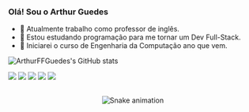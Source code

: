 ### Olá! Sou o Arthur Guedes

- 🔭 Atualmente trabalho como professor de inglês.
- 🌱 Estou estudando programação para me tornar um Dev Full-Stack.
- 📖 Iniciarei o curso de Engenharia da Computação ano que vem.


![ArthurFFGuedes's GitHub stats](https://github-readme-stats.vercel.app/api?username=ArthurFFGuedes&hide=contribs&show_icons=true&theme=radical)
<div> 
  <a href="https://instagram.com/arthurguedes324" target="_blank"><img src="https://img.shields.io/badge/-Instagram-%23E4405F?style=for-the-badge&logo=instagram&logoColor=white" target="_blank"></a>
 	<a href="https://www.twitch.tv/Meddenn" target="_blank"><img src="https://img.shields.io/badge/Twitch-9146FF?style=for-the-badge&logo=twitch&logoColor=white" target="_blank"></a>
 <a href="https://discord.gg/Gpu8d6E" target="_blank"><img src="https://img.shields.io/badge/Discord-7289DA?style=for-the-badge&logo=discord&logoColor=white" target="_blank"></a> 
  <a href = "mailto:arthurffguedes@gmail.com"><img src="https://img.shields.io/badge/-Gmail-%23333?style=for-the-badge&logo=gmail&logoColor=white" target="_blank"></a>
  <a href="https://www.linkedin.com/in/arthur-f-f-guedes-974875271" target="_blank"><img src="https://img.shields.io/badge/-LinkedIn-%230077B5?style=for-the-badge&logo=linkedin&logoColor=white" target="_blank"></a> 
</div>

 ##
  <div align="center">
 
  ![Snake animation](https://github.com/ArthurFFGuedes/ArthurFFGuedes/blob/output/github-contribution-grid-snake.svg)
  
  </div>
